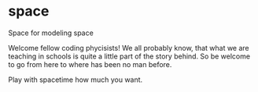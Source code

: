 # space
Space for modeling space

Welcome fellow coding phycisists!
We all probably know, that what we are teaching in schools is quite a little part of the story behind.
So be welcome to go from here to where has been no man before. 

Play with spacetime how much you want.
